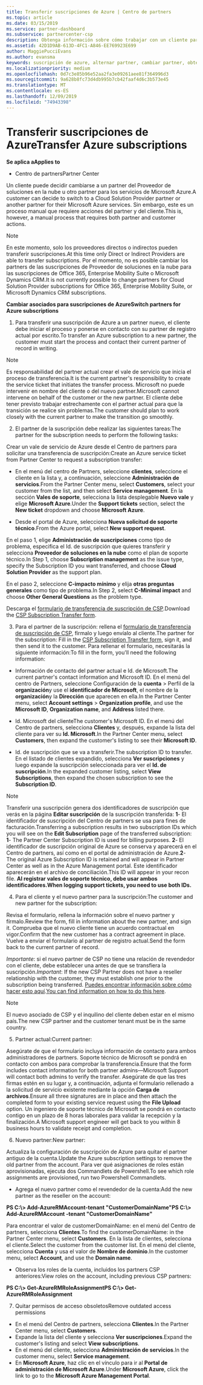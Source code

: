 ```yaml
---
title: Transferir suscripciones de Azure | Centro de partners
ms.topic: article
ms.date: 03/15/2019
ms.service: partner-dashboard
ms.subservice: partnercenter-csp
description: Obtenga información sobre cómo trabajar con un cliente para cambiar qué asociado del programa proveedor de soluciones en la nube usará el cliente para los servicios de Azure.
ms.assetid: 42D1D9AB-613D-4FC1-A846-EE769923E699
author: MaggiePucciEvans
ms.author: evansma
keywords: suscripción de azure, alternar partner, cambiar partner, obtener nuevo partner, otro partner
ms.localizationpriority: medium
ms.openlocfilehash: 0d7c3e85b96e52aa2fa3e09261aee81f364996d3
ms.sourcegitcommit: 9a628b8fc73d4db995b7cb42faaf4d6c3b573e45
ms.translationtype: MT
ms.contentlocale: es-ES
ms.lasthandoff: 12/09/2019
ms.locfileid: "74943398"
---
```

# <a name="transfer-azure-subscriptions"></a><span data-ttu-id="147c5-104">Transferir suscripciones de Azure</span><span class="sxs-lookup"><span data-stu-id="147c5-104">Transfer Azure subscriptions</span></span> 

<span data-ttu-id="147c5-105">**Se aplica a**</span><span class="sxs-lookup"><span data-stu-id="147c5-105">**Applies to**</span></span>

-  <span data-ttu-id="147c5-106">Centro de partners</span><span class="sxs-lookup"><span data-stu-id="147c5-106">Partner Center</span></span>

<span data-ttu-id="147c5-107">Un cliente puede decidir cambiarse a un partner del Proveedor de soluciones en la nube u otro partner para los servicios de Microsoft Azure.</span><span class="sxs-lookup"><span data-stu-id="147c5-107">A customer can decide to switch to a Cloud Solution Provider partner or another partner for their Microsoft Azure services.</span></span> <span data-ttu-id="147c5-108">Sin embargo, este es un proceso manual que requiere acciones del partner y del cliente.</span><span class="sxs-lookup"><span data-stu-id="147c5-108">This is, however, a manual process that requires both partner and customer actions.</span></span>

>[!Note]  
><span data-ttu-id="147c5-109">En este momento, solo los proveedores directos o indirectos pueden transferir suscripciones.</span><span class="sxs-lookup"><span data-stu-id="147c5-109">At this time only Direct or Indirect Providers are able to transfer subscriptions.</span></span>
><span data-ttu-id="147c5-110">Por el momento, no es posible cambiar los partners de las suscripciones de Proveedor de soluciones en la nube para las suscripciones de Office 365, Enterprise Mobility Suite o Microsoft Dynamics CRM.</span><span class="sxs-lookup"><span data-stu-id="147c5-110">It is not currently possible to change partners for Cloud Solution Provider subscriptions for Office 365, Enterprise Mobility Suite, or Microsoft Dynamics CRM subscriptions.</span></span>



<span data-ttu-id="147c5-111">**Cambiar asociados para suscripciones de Azure**</span><span class="sxs-lookup"><span data-stu-id="147c5-111">**Switch partners for Azure subscriptions**</span></span>

1. <span data-ttu-id="147c5-112">Para transferir una suscripción de Azure a un partner nuevo, el cliente debe iniciar el proceso y ponerse en contacto con su partner de registro actual por escrito.</span><span class="sxs-lookup"><span data-stu-id="147c5-112">To transfer an Azure subscription to a new partner, the customer must start the process and contact their current partner of record in writing.</span></span> 
>[!Note]
><span data-ttu-id="147c5-113">Es responsabilidad del partner actual crear el vale de servicio que inicia el proceso de transferencia.</span><span class="sxs-lookup"><span data-stu-id="147c5-113">It is the current partner's responsibility to create the service ticket that initiates the transfer process.</span></span> <span data-ttu-id="147c5-114">Microsoft no puede intervenir en nombre del cliente o del nuevo partner.</span><span class="sxs-lookup"><span data-stu-id="147c5-114">Microsoft cannot intervene on behalf of the customer or the new partner.</span></span> <span data-ttu-id="147c5-115">El cliente debe tener previsto trabajar estrechamente con el partner actual para que la transición se realice sin problemas.</span><span class="sxs-lookup"><span data-stu-id="147c5-115">The customer should plan to work closely with the current partner to make the transition go smoothly.</span></span>

2. <span data-ttu-id="147c5-116">El partner de la suscripción debe realizar las siguientes tareas:</span><span class="sxs-lookup"><span data-stu-id="147c5-116">The partner for the subscription needs to perform the following tasks:</span></span>

<span data-ttu-id="147c5-117">Crear un vale de servicio de Azure desde el Centro de partners para solicitar una transferencia de suscripción:</span><span class="sxs-lookup"><span data-stu-id="147c5-117">Create an Azure service ticket from Partner Center to request a subscription transfer:</span></span>
-   <span data-ttu-id="147c5-118">En el menú del centro de Partners, seleccione **clientes**, seleccione el cliente en la lista y, a continuación, seleccione **Administración de servicios**.</span><span class="sxs-lookup"><span data-stu-id="147c5-118">From the Partner Center menu, select **Customers**, select your customer from the list, and then select **Service management**.</span></span> <span data-ttu-id="147c5-119">En la sección **Vales de soporte**, selecciona la lista desplegable **Nuevo vale** y elige **Microsoft Azure**.</span><span class="sxs-lookup"><span data-stu-id="147c5-119">Under the **Support tickets** section, select the **New ticket** dropdown and choose **Microsoft Azure**.</span></span>

-   <span data-ttu-id="147c5-120">Desde el portal de Azure, selecciona **Nueva solicitud de soporte técnico**.</span><span class="sxs-lookup"><span data-stu-id="147c5-120">From the Azure portal, select **New support request**.</span></span>

<span data-ttu-id="147c5-121">En el paso 1, elige **Administración de suscripciones** como tipo de problema, especifica el Id. de suscripción que quieres transferir y selecciona **Proveedor de soluciones en la nube** como el plan de soporte técnico.</span><span class="sxs-lookup"><span data-stu-id="147c5-121">In Step 1, choose **Subscription management** as the issue type, specify the Subscription ID you want transferred, and choose **Cloud Solution Provider** as the support plan.</span></span>

<span data-ttu-id="147c5-122">En el paso 2, seleccione **C-impacto mínimo** y elija **otras preguntas generales** como tipo de problema.</span><span class="sxs-lookup"><span data-stu-id="147c5-122">In Step 2, select **C-Minimal impact** and choose **Other General Questions** as the problem type.</span></span>

<span data-ttu-id="147c5-123">Descarga el [formulario de transferencia de suscripción de CSP](https://assets.windowsphone.com/5222c408-e546-4e01-b72a-2ec7d4c43d57/CSP_Subscription_Transfer_Form_Azure_InvariantCulture_Default.zip).</span><span class="sxs-lookup"><span data-stu-id="147c5-123">Download the [CSP Subscription Transfer form](https://assets.windowsphone.com/5222c408-e546-4e01-b72a-2ec7d4c43d57/CSP_Subscription_Transfer_Form_Azure_InvariantCulture_Default.zip).</span></span>

3. <span data-ttu-id="147c5-124">Para el partner de la suscripción: rellena el [formulario de transferencia de suscripción de CSP](https://assets.windowsphone.com/5222c408-e546-4e01-b72a-2ec7d4c43d57/CSP_Subscription_Transfer_Form_Azure_InvariantCulture_Default.zip), fírmalo y luego envíalo al cliente.</span><span class="sxs-lookup"><span data-stu-id="147c5-124">The partner for the subscription: Fill in the [CSP Subscription Transfer form](https://assets.windowsphone.com/5222c408-e546-4e01-b72a-2ec7d4c43d57/CSP_Subscription_Transfer_Form_Azure_InvariantCulture_Default.zip), sign it, and then send it to the customer.</span></span> <span data-ttu-id="147c5-125">Para rellenar el formulario, necesitarás la siguiente información:</span><span class="sxs-lookup"><span data-stu-id="147c5-125">To fill in the form, you'll need the following information:</span></span>

- <span data-ttu-id="147c5-126">Información de contacto del partner actual e Id. de Microsoft.</span><span class="sxs-lookup"><span data-stu-id="147c5-126">The current partner's contact information and Microsoft ID.</span></span> <span data-ttu-id="147c5-127">En el menú del centro de Partners, seleccione Configuración de la **cuenta** &gt; Perfil de la **organización**y use el **identificador de Microsoft**, el nombre de la **organización**y la **Dirección** que aparecen en ella.</span><span class="sxs-lookup"><span data-stu-id="147c5-127">In the Partner Center menu, select **Account settings** &gt; **Organization profile**, and use the **Microsoft ID**, **Organization name**, and **Address** listed there.</span></span>

- <span data-ttu-id="147c5-128">Id. Microsoft del cliente</span><span class="sxs-lookup"><span data-stu-id="147c5-128">The customer's Microsoft ID.</span></span> <span data-ttu-id="147c5-129">En el menú del Centro de partners, selecciona **Clientes** y, después, expande la lista del cliente para ver su **Id. Microsoft**.</span><span class="sxs-lookup"><span data-stu-id="147c5-129">In the Partner Center menu, select **Customers**, then expand the customer's listing to see their **Microsoft ID**.</span></span>

- <span data-ttu-id="147c5-130">Id. de suscripción que se va a transferir.</span><span class="sxs-lookup"><span data-stu-id="147c5-130">The subscription ID to transfer.</span></span> <span data-ttu-id="147c5-131">En el listado de clientes expandido, selecciona **Ver suscripciones** y luego expande la suscripción seleccionada para ver el **Id. de suscripción**.</span><span class="sxs-lookup"><span data-stu-id="147c5-131">In the expanded customer listing, select **View Subscriptions**, then expand the chosen subscription to see the **Subscription ID**.</span></span>

>[!Note]
><span data-ttu-id="147c5-132">Transferir una suscripción genera dos identificadores de suscripción que verás en la página **Editar suscripción** de la suscripción transferida: **1**- El identificador de suscripción del Centro de partners se usa para fines de facturación.</span><span class="sxs-lookup"><span data-stu-id="147c5-132">Transferring a subscription results in two subscription IDs which you will see on the **Edit Subscription** page of the transferred subscription: **1**- The Partner Center Subscription ID is used for billing purposes.</span></span> 
<span data-ttu-id="147c5-133">**2**- El identificador de suscripción original de Azure se conserva y aparecerá en el Centro de partners, así como en el portal de administración de Azure.</span><span class="sxs-lookup"><span data-stu-id="147c5-133">**2**-  The original Azure Subscription ID is retained and will appear in Partner Center as well as in the Azure Management portal.</span></span> <span data-ttu-id="147c5-134">Este identificador aparecerán en el archivo de conciliación.</span><span class="sxs-lookup"><span data-stu-id="147c5-134">This ID will appear in your recon file.</span></span>  <span data-ttu-id="147c5-135">**Al registrar vales de soporte técnico, debe usar ambos identificadores.**</span><span class="sxs-lookup"><span data-stu-id="147c5-135">**When logging support tickets, you need to use both IDs.**</span></span>

4. <span data-ttu-id="147c5-136">Para el cliente y el nuevo partner para la suscripción:</span><span class="sxs-lookup"><span data-stu-id="147c5-136">The customer and new partner for the subscription:</span></span>

<span data-ttu-id="147c5-137">Revisa el formulario, rellena la información sobre el nuevo partner y fírmalo.</span><span class="sxs-lookup"><span data-stu-id="147c5-137">Review the form, fill in information about the new partner, and sign it.</span></span> <span data-ttu-id="147c5-138">Comprueba que el nuevo cliente tiene un acuerdo contractual en vigor.</span><span class="sxs-lookup"><span data-stu-id="147c5-138">Confirm that the new customer has a contract agreement in place.</span></span> <span data-ttu-id="147c5-139">Vuelve a enviar el formulario al partner de registro actual.</span><span class="sxs-lookup"><span data-stu-id="147c5-139">Send the form back to the current partner of record.</span></span>

<span data-ttu-id="147c5-140">*Importante*: si el nuevo partner de CSP no tiene una relación de revendedor con el cliente, debe establecer una antes de que se transfiera la suscripción.</span><span class="sxs-lookup"><span data-stu-id="147c5-140">*Important*: If the new CSP Partner does not have a reseller relationship with the customer, they must establish one prior to the subscription being transferred.</span></span> <span data-ttu-id="147c5-141">[Puedes encontrar información sobre cómo hacer esto aquí](request-a-relationship-with-a-customer.md).</span><span class="sxs-lookup"><span data-stu-id="147c5-141">[You can find information on how to do this here](request-a-relationship-with-a-customer.md).</span></span>

>[!Note]
><span data-ttu-id="147c5-142">El nuevo asociado de CSP y el inquilino del cliente deben estar en el mismo país.</span><span class="sxs-lookup"><span data-stu-id="147c5-142">The new CSP partner and the customer tenant must be in the same country.</span></span> 

5. <span data-ttu-id="147c5-143">Partner actual:</span><span class="sxs-lookup"><span data-stu-id="147c5-143">Current partner:</span></span>

<span data-ttu-id="147c5-144">Asegúrate de que el formulario incluya información de contacto para ambos administradores de partners. Soporte técnico de Microsoft se pondrá en contacto con ambos para comprobar la transferencia.</span><span class="sxs-lookup"><span data-stu-id="147c5-144">Ensure that the form includes contact information for both partner admins—Microsoft Support will contact both admins to verify the transfer.</span></span> <span data-ttu-id="147c5-145">Asegúrate de que las tres firmas estén en su lugar y, a continuación, adjunta el formulario rellenado a la solicitud de servicio existente mediante la opción **Carga de archivos**.</span><span class="sxs-lookup"><span data-stu-id="147c5-145">Ensure all three signatures are in place and then attach the completed form to your existing service request using the **File Upload** option.</span></span> <span data-ttu-id="147c5-146">Un ingeniero de soporte técnico de Microsoft se pondrá en contacto contigo en un plazo de 8 horas laborales para validar la recepción y la finalización.</span><span class="sxs-lookup"><span data-stu-id="147c5-146">A Microsoft support engineer will get back to you within 8 business hours to validate receipt and completion.</span></span>

6. <span data-ttu-id="147c5-147">Nuevo partner:</span><span class="sxs-lookup"><span data-stu-id="147c5-147">New partner:</span></span>

<span data-ttu-id="147c5-148">Actualiza la configuración de suscripción de Azure para quitar el partner antiguo de la cuenta.</span><span class="sxs-lookup"><span data-stu-id="147c5-148">Update the Azure subscription settings to remove the old partner from the account.</span></span> <span data-ttu-id="147c5-149">Para ver qué asignaciones de roles están aprovisionadas, ejecuta dos Commandlets de Powershell.</span><span class="sxs-lookup"><span data-stu-id="147c5-149">To see which role assignments are provisioned, run two Powershell Commandlets.</span></span>

-   <span data-ttu-id="147c5-150">Agrega el nuevo partner como el revendedor de la cuenta:</span><span class="sxs-lookup"><span data-stu-id="147c5-150">Add the new partner as the reseller on the account:</span></span>

<span data-ttu-id="147c5-151">**PS C:\\&gt; Add-AzureRMAccount-tenant "CustomerDomainName"**</span><span class="sxs-lookup"><span data-stu-id="147c5-151">**PS C:\\&gt; Add-AzureRMAccount -tenant "CustomerDomainName"**</span></span>

<span data-ttu-id="147c5-152">Para encontrar el valor de customerDomainName: en el menú del Centro de partners, selecciona **Clientes**.</span><span class="sxs-lookup"><span data-stu-id="147c5-152">To find the customerDomainName: in the Partner Center menu, select **Customers**.</span></span> <span data-ttu-id="147c5-153">En la lista de clientes, selecciona el cliente.</span><span class="sxs-lookup"><span data-stu-id="147c5-153">Select the customer from the customer list.</span></span> <span data-ttu-id="147c5-154">En el menú del cliente, selecciona **Cuenta** y usa el valor de **Nombre de dominio**.</span><span class="sxs-lookup"><span data-stu-id="147c5-154">In the customer menu, select **Account**, and use the **Domain name**.</span></span>

-   <span data-ttu-id="147c5-155">Observa los roles de la cuenta, incluidos los partners CSP anteriores:</span><span class="sxs-lookup"><span data-stu-id="147c5-155">View roles on the account, including previous CSP partners:</span></span>

<span data-ttu-id="147c5-156">**PS C:\\&gt; Get-AzureRMRoleAssignment**</span><span class="sxs-lookup"><span data-stu-id="147c5-156">**PS C:\\&gt; Get-AzureRMRoleAssignment**</span></span>

7. <span data-ttu-id="147c5-157">Quitar permisos de acceso obsoletos</span><span class="sxs-lookup"><span data-stu-id="147c5-157">Remove outdated access permissions</span></span>

-  <span data-ttu-id="147c5-158">En el menú del Centro de partners, selecciona **Clientes**.</span><span class="sxs-lookup"><span data-stu-id="147c5-158">In the Partner Center menu, select **Customers**.</span></span> 
-  <span data-ttu-id="147c5-159">Expande la lista del cliente y selecciona **Ver suscripciones**.</span><span class="sxs-lookup"><span data-stu-id="147c5-159">Expand the customer's listing and select **View subscriptions**.</span></span> 
-  <span data-ttu-id="147c5-160">En el menú del cliente, selecciona **Administración de servicios**.</span><span class="sxs-lookup"><span data-stu-id="147c5-160">In the customer menu, select **Service management**.</span></span> 
-  <span data-ttu-id="147c5-161">En **Microsoft Azure**, haz clic en el vínculo para ir al **Portal de administración de Microsoft Azure**.</span><span class="sxs-lookup"><span data-stu-id="147c5-161">Under **Microsoft Azure**, click the link to go to the **Microsoft Azure Management Portal**.</span></span>

 

 



